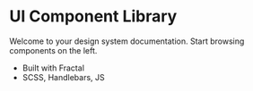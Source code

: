 # UI Component Library

Welcome to your design system documentation. Start browsing components on the left.

- Built with Fractal
- SCSS, Handlebars, JS
